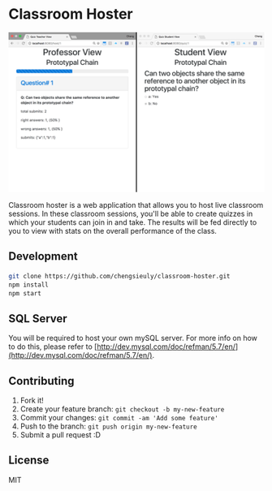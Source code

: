 # Classroom Hoster

![screenshot #1](github/screenshot1.png)

Classroom hoster is a web application that allows you to host live classroom sessions.
In these classroom sessions, you'll be able to create quizzes in which your students
can join in and take. The results will be fed directly to you to view with stats on the
overall performance of the class.

## Development

```bash
git clone https://github.com/chengsieuly/classroom-hoster.git
npm install
npm start
```

## SQL Server

You will be required to host your own mySQL server. For more info on how to do this, please refer to
[http://dev.mysql.com/doc/refman/5.7/en/](http://dev.mysql.com/doc/refman/5.7/en/).

## Contributing

1. Fork it!
2. Create your feature branch: `git checkout -b my-new-feature`
3. Commit your changes: `git commit -am 'Add some feature'`
4. Push to the branch: `git push origin my-new-feature`
5. Submit a pull request :D

## License

MIT